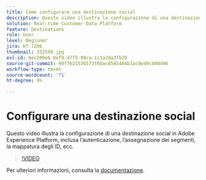 ```yaml
---
title: Come configurare una destinazione social
description: Questo video illustra la configurazione di una destinazione social in Adobe Experience Platform, inclusa l’autenticazione, l’assegnazione dei segmenti, la mappatura degli ID, ecc.
solution: Real-time Customer Data Platform
feature: Destinations
role: User
level: Beginner
jira: KT-7206
thumbnail: 332599.jpg
exl-id: 9ec200e6-8ef9-47f5-98ca-1c1a2da3fb29
source-git-commit: 90f7621536573f60ac6585404b1ac0e49cb08496
workflow-type: tm+mt
source-wordcount: '71'
ht-degree: 9%

---
```


# Configurare una destinazione social

Questo video illustra la configurazione di una destinazione social in Adobe Experience Platform, inclusa l’autenticazione, l’assegnazione dei segmenti, la mappatura degli ID, ecc.

>[!VIDEO](https://video.tv.adobe.com/v/332599/?quality=12&learn=on)

Per ulteriori informazioni, consulta la [documentazione](https://experienceleague.adobe.com/docs/experience-platform/destinations/catalog/social/overview.html).
